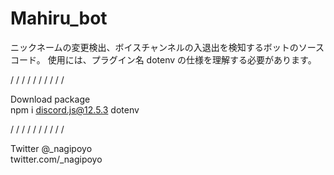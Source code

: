 # Mahiru_bot

ニックネームの変更検出、ボイスチャンネルの入退出を検知するボットのソースコード。
使用には、プラグイン名 dotenv の仕様を理解する必要があります。

/ / / / / / / / / /

Download package
\
npm i discord.js@12.5.3 dotenv

/ / / / / / / / / /

Twitter @_nagipoyo
\
twitter.com/_nagipoyo
